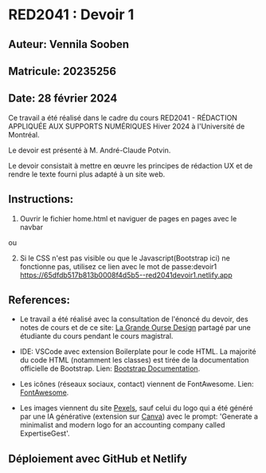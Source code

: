 # RED2041 : Devoir 1

## Auteur: Vennila Sooben
## Matricule: 20235256
## Date: 28 février 2024

Ce travail a été réalisé dans le cadre du cours RED2041 - RÉDACTION APPLIQUÉE AUX SUPPORTS NUMÉRIQUES Hiver 2024 à l'Université de Montréal.

Le devoir est présenté à M. André-Claude Potvin.

Le devoir consistait à mettre en œuvre les principes de rédaction UX et de rendre le texte fourni plus adapté à un site web.

## Instructions:
1. Ouvrir le fichier home.html et naviguer de pages en pages avec le navbar

ou 

2. Si le CSS n'est pas visible ou que le Javascript(Bootstrap ici) ne fonctionne pas, utilisez ce lien avec le 
mot de passe:devoir1
https://65dfdb517b813b0008f4d5b5--red2041devoir1.netlify.app

## References:

- Le travail a été réalisé avec la consultation de l'énoncé du devoir, des notes de cours et de ce site: [La Grande Ourse Design](https://lagrandeourse.design/blog/ux-writing/quest-ce-quune-microcopie-et-comment-la-reussir/) partagé par une étudiante du cours pendant le cours magistral.

- IDE: VSCode avec extension Boilerplate pour le code HTML. La majorité du code HTML (notamment les classes) est tirée de la documentation officielle de Bootstrap. Lien: [Bootstrap Documentation](https://getbootstrap.com/docs/4.0/getting-started/introduction/).

- Les icônes (réseaux sociaux, contact) viennent de FontAwesome. Lien: [FontAwesome](https://fontawesome.com).

- Les images viennent du site [Pexels](https://www.pexels.com), sauf celui du logo qui a été généré par une IA générative (extension sur [Canva](https://www.canva.com)) avec le prompt: 'Generate a minimalist and modern logo for an accounting company called ExpertiseGest'.

## Déploiement avec GitHub et Netlify
